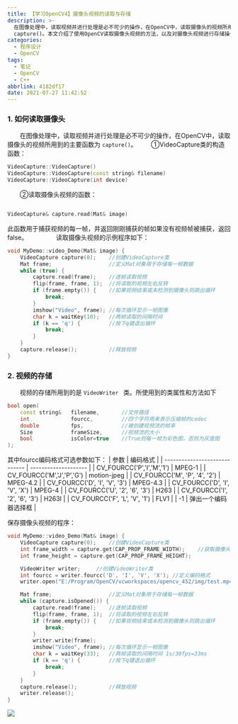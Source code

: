 ```yaml
---
title: 【学习OpenCV4】摄像头视频的读取与存储
description: >-
  在图像处理中，读取视频并进行处理是必不可少的操作，在OpenCV中，读取摄像头的视频所用到的主要函数为
  capture()。本文介绍了使用OpenCV读取摄像头视频的方法，以及对摄像头视频进行存储操作的函数实现过程以及具体的解释。
categories:
  - 程序设计
  - OpenCV
tags:
  - 笔记
  - OpenCV
  - C++
abbrlink: 4182df17
date: 2021-07-27 11:42:52
---
```


### 1. 如何读取摄像头
&emsp;&emsp;在图像处理中，读取视频并进行处理是必不可少的操作，在OpenCV中，读取摄像头的视频所用到的主要函数为 `capture()`。
&emsp;&emsp;①VideoCapture类的构造函数：
```cpp
VideoCapture::VideoCapture()
VideoCapture::VideoCapture(const string& filename)
VideoCapture::VideoCapture(int device)
```
&emsp;&emsp;②读取摄像头视频的函数：
```cpp

VideoCapture& capture.read(Mat& image)
```
此函数用于捕获视频的每一帧，并返回刚刚捕获的帧如果没有视频帧被捕获，返回false。
&emsp;&emsp;
&emsp;&emsp;读取摄像头视频的示例程序如下：
```cpp
void MyDemo::video_Demo(Mat& image) {
	VideoCapture capture(0);	//创建VideoCapture类
	Mat frame;					//定义Mat对象用于存储每一帧数据
	while (true) {
		capture.read(frame);	//逐帧读取视频
		flip(frame, frame, 1);	//将读取的视频左右反转
		if (frame.empty()) {	//如果视频结束或未检测到摄像头则跳出循环
			break;
		}
		imshow("Video", frame);	//每次循环显示一帧图像
		char k = waitKey(10);	//两帧读取的间隔时间
		if (k == 'q') {			//按下q键退出循环
			break;
		}
	}
	capture.release();			//释放视频
}
```

### 2. 视频的存储
&emsp;&emsp;视频的存储所用到的是 `VideoWriter ` 类。所使用到的类属性和方法如下

```cpp
bool open(
	const string& 	filename,		//文件路径
	int 			fourcc,			//四个字符用来表示压缩帧的codec
	double 			fps,			//被创建视频流的帧率
	Size 			frameSize,		//视频流的大小
	bool 			isColor=true	//True则每一帧为彩色图，否则为灰度图
);
```
其中fourcc编码格式可选参数如下：
| 参数                          | 编码格式             |
| ----------------------------- | -------------------- |
| CV_FOURCC('P','I','M','1')    | MPEG-1               |
| CV_FOURCC('M','J','P','G')    | motion-jpeg          |
| CV_FOURCC('M', 'P', '4', '2') | MPEG-4.2             |
| CV_FOURCC('D', 'I', 'V', '3') | MPEG-4.3             |
| CV_FOURCC('D', 'I', 'V', 'X') | MPEG-4               |
| CV_FOURCC('U', '2', '6', '3') | H263                 |
| CV_FOURCC('I', '2', '6', '3') | H263I                |
| CV_FOURCC('F', 'L', 'V', '1') | FLV1                 |
| -1                            | 弹出一个编码器选择框 |

保存摄像头视频的程序：

```cpp
void MyDemo::video_Demo(Mat& image) {
	VideoCapture capture(0);	//创建VideoCapture类
	int frame_width = capture.get(CAP_PROP_FRAME_WIDTH);	//获取摄像头的宽、高
	int frame_height = capture.get(CAP_PROP_FRAME_HEIGHT);

	VideoWriter writer;		//创建VideoWriter类
	int fourcc = writer.fourcc('D', 'I', 'V', 'X');	//定义编码格式
	writer.open("E:/Program/OpenCV/vcworkspaces/opencv_452/img/test.mp4", fourcc, 30, Size(frame_width, frame_height), true);	//保存视频

	Mat frame;					//定义Mat对象用于存储每一帧数据
	while (capture.isOpened()) {
		capture.read(frame);	//逐帧读取视频
		flip(frame, frame, 1);	//将读取的视频左右反转
		if (frame.empty()) {	//如果视频结束或未检测到摄像头则跳出循环
			break;
		}
		writer.write(frame);
		imshow("Video", frame);	//每次循环显示一帧图像
		char k = waitKey(33);	//两帧读取的间隔时间 1s/30fps=33ms
		if (k == 'q') {			//按下q键退出循环
			break;
		}
	}
	capture.release();			//释放视频
	writer.release();
}
```


![](https://img.mahaofei.com/img/202112231918357-opencv-notes12-1.png)